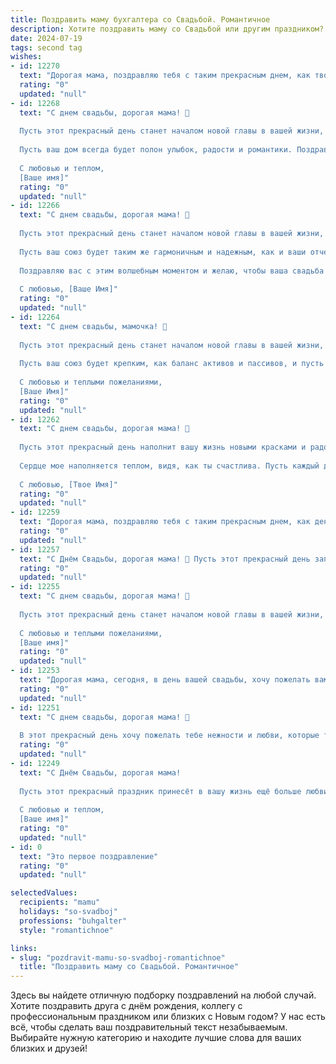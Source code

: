 ```yaml
---
title: Поздравить маму бухгалтера со Свадьбой. Романтичное
description: Хотите поздравить маму со Свадьбой или другим праздником? Наш ИИ создаст незабываемое поздравление, а вы обязательно выделитесь среди других.  
date: 2024-07-19
tags: second tag
wishes:
- id: 12270
  text: "Дорогая мама, поздравляю тебя с таким прекрасным днем, как твоя свадьба! Ты всегда была для меня примером силы, любви и мудрости. Как бухгалтер, ты умело управляешь нашими финансами, а сегодня ты управляешь своей судьбой. Пусть этот день станет началом новой, прекрасной главы твоей жизни, полного счастья и романтики. Люблю тебя!"
  rating: "0"
  updated: "null"
- id: 12268
  text: "С днем свадьбы, дорогая мама! 💖
  
  Пусть этот прекрасный день станет началом новой главы в вашей жизни, наполненной любовью, взаимопониманием и счастливыми моментами. Как бухгалтер, вы всегда умеете считать каждую мелочь, но сегодня позвольте себе не считать, а чувствовать – чувствовать глубину этого союза и тепло сердца.
  
  Пусть ваш дом всегда будет полон улыбок, радости и романтики. Поздравляю вас с этим волшебным праздником и желаю, чтобы каждый день, проведенный вместе, был как прекрасный стих, написанный с любовью и заботой друг о друге.
  
  С любовью и теплом,
  [Ваше имя]"
  rating: "0"
  updated: "null"
- id: 12266
  text: "С днем свадьбы, дорогая мама! 💐
  
  Пусть этот прекрасный день станет началом новой главы в вашей жизни, наполненной любовью, взаимопониманием и счастьем. Как бухгалтер, вы всегда умеете считать и анализировать, но сегодня позвольте себе не считать, а чувствовать. 💖
  
  Пусть ваш союз будет таким же гармоничным и надежным, как и ваши отчеты. Пусть ваши сердца сливаются в одном ритме, а ваши души наполняются теплом и уютом. 🌹
  
  Поздравляю вас с этим волшебным моментом и желаю, чтобы ваша свадьба была лишь началом долгой и счастливой жизни вместе. 🎉
  
  С любовью, [Ваше Имя]"
  rating: "0"
  updated: "null"
- id: 12264
  text: "С днем свадьбы, мамочка! 🌹
  
  Пусть этот прекрасный день станет началом новой главы в вашей жизни, полный любви, взаимопонимания и счастливых моментов. Как бухгалтер, вы всегда умеете считать каждую копейку, но сегодня позвольте себе не считать радости – они безграничны!
  
  Пусть ваш союз будет крепким, как баланс активов и пассивов, и пусть каждый день приносит вам новые приятные сюрпризы, словно находка в отчете. 💖
  
  С любовью и теплыми пожеланиями,
  [Ваше Имя]"
  rating: "0"
  updated: "null"
- id: 12262
  text: "С днем свадьбы, дорогая мама! 🌹
  
  Пусть этот прекрасный день наполнит вашу жизнь новыми красками и радостью. Ты всегда была для меня примером стойкости и мудрости, а теперь видишь, как твоя любовь сбывается вместе с папой. Пусть ваш союз будет крепким, как твои профессиональные знания в бухгалтерии, и пусть ваши сердца будут биться в унисон, словно идеально сбалансированные счета.
  
  Сердце мое наполняется теплом, видя, как ты счастлива. Пусть каждый день будет для вас новым приключением, полным любви и взаимопонимания. Поздравляю вас с этим волшебным праздником! 💖
  
  С любовью, [Твое Имя]"
  rating: "0"
  updated: "null"
- id: 12259
  text: "Дорогая мама, поздравляю тебя с таким прекрасным днем, как день твоей свадьбы! Ты всегда была для меня примером верности и любви, и сегодня, как бухгалтер, ты точно знаешь, что каждая цифра в твоей жизни имеет значение. Пусть этот день станет началом новой главы, где каждый день будет заполнен радостью и теплом. Пусть твоя любовь будет как самый точный баланс, где нет места сомнениям и печали. С днем свадьбы, мамочка, желаю вам счастья, которое не поддается никаким расчетам, только чистой, неподдельной любви!"
  rating: "0"
  updated: "null"
- id: 12257
  text: "С Днём Свадьбы, дорогая мама! 💐 Пусть этот прекрасный день запомнится нам всем как самый светлый и радостный. Твоя мудрость и профессионализм в роли бухгалтера всегда были для нас примером, и сегодня мы видим, как эти качества делают тебя ещё более прекрасной и счастливой. Пусть любовь, которую ты вкладываешь в свою работу, так же сильно ощущается и в твоей личной жизни. 💖 Желаю вам, мама, и папе, бесконечных улыбок, тепла и уюта в вашем доме, и чтобы каждый день был наполнен любовью и гармонией. Счастья, здоровья и всех благ вам обоим!"
  rating: "0"
  updated: "null"
- id: 12255
  text: "С днем свадьбы, дорогая мама! 💐
  
  Пусть этот прекрасный день станет началом новой главы в вашей жизни, полный любви, взаимопонимания и счастливых моментов. Как бухгалтер, вы всегда умеете считать каждую мелочь, но сегодня позвольте себе не считать, а чувствовать. Пусть ваш союз будет надежен как баланс, гармоничен как отчет, и богат на радостные события как прибыльный бюджет. 💖
  
  С любовью и теплыми пожеланиями,
  [Ваше имя]"
  rating: "0"
  updated: "null"
- id: 12253
  text: "Дорогая мама, сегодня, в день вашей свадьбы, хочу пожелать вам бесконечного счастья и любви. Пусть ваш союз будет крепким, как самые надежные финансовые отчеты, которые вы составляете. Пусть каждый день приносит вам новые радости и теплые воспоминания, а ваша любовь будет расти, словно стабильный рост доходов. С днем свадьбы, мама, и огромное спасибо за все, что вы делаете для нас!"
  rating: "0"
  updated: "null"
- id: 12251
  text: "С днем свадьбы, дорогая мама! 💐
  
  В этот прекрасный день хочу пожелать тебе нежности и любви, которые ты так щедро даришь всем нам. Пусть твоя жизнь с любимым будет полна гармонии и взаимопонимания, как в самых прекрасных сказках. Ты – не только мама, но и пример для нас всех, с твоим умом бухгалтера и сердечностью женщины. Пусть каждый день твоей совместной жизни будет ярче и счастливее, и пусть любовь, которую ты вкладываешь в каждое свое дело, будет возвращаться к тебе вдвойне. С любовью и благодарностью за все, что ты для нас значишь! 💖"
  rating: "0"
  updated: "null"
- id: 12249
  text: "С Днём Свадьбы, дорогая мама!
  
  Пусть этот прекрасный праздник принесёт в вашу жизнь ещё больше любви, счастья и гармонии. Вы – не только замечательная мама, но и прекрасный бухгалтер, умеющий считать не только цифры, но и радости жизни. Пусть ваш союз будет крепким, как самые надёжные финансовые отчёты, и пусть каждый день приносит вам новые приятные сюрпризы, словно прибыльный контракт.
  
  С любовью и теплом,
  [Ваше имя]"
  rating: "0"
  updated: "null"
- id: 0
  text: "Это первое поздравление"
  rating: "0"
  updated: "null"

selectedValues:
  recipients: "mamu"
  holidays: "so-svadboj"
  professions: "buhgalter"
  style: "romantichnoe"

links:
- slug: "pozdravit-mamu-so-svadboj-romantichnoe"
  title: "Поздравить маму со Свадьбой. Романтичное"
---
```


Здесь вы найдете отличную подборку поздравлений на любой случай. 
Хотите поздравить друга с днём рождения, коллегу с профессиональным праздником или близких с Новым годом? У нас есть всё, чтобы сделать ваш поздравительный текст незабываемым. Выбирайте нужную категорию и находите лучшие слова для ваших близких и друзей!
